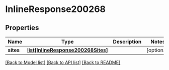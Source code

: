 # InlineResponse200268

## Properties
Name | Type | Description | Notes
------------ | ------------- | ------------- | -------------
**sites** | [**list[InlineResponse200268Sites]**](InlineResponse200268Sites.md) |  | [optional] 

[[Back to Model list]](../README.md#documentation-for-models) [[Back to API list]](../README.md#documentation-for-api-endpoints) [[Back to README]](../README.md)

